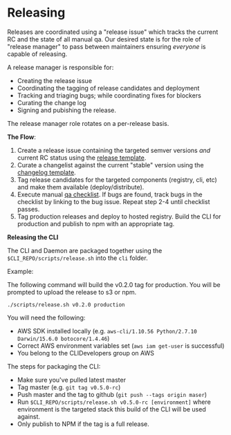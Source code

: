 # Releasing

Releases are coordinated using a "release issue" which tracks the current RC
and the state of all manual qa. Our desired state is for the role of "release
manager" to pass between maintainers ensuring *everyone* is capable of
releasing.

A release manager is responsible for:

- Creating the release issue
- Coordinating the tagging of release candidates and deployment
- Tracking and triaging bugs; while coordinating fixes for blockers
- Curating the change log
- Signing and pubishing the release.

The release manager role rotates on a per-release basis.

**The Flow**:

1. Create a release issue containing the targeted semver versions *and* current
   RC status using the [release template](./release-issue.md).
2. Curate a changelist against the current "stable" version using the
   [changelog template](../changelog.md).
3. Tag release candidates for the targeted components (registry, cli, etc) and
   make them available (deploy/distribute).
4. Execute manual [qa checklist](./qa.md). If bugs are found, track bugs in the checklist
   by linking to the bug issue. Repeat step 2-4 until checklist passes.
5. Tag production releases and deploy to hosted registry. Build the CLI for
   production and publish to npm with an appropriate tag.

**Releasing the CLI**

The CLI and Daemon are packaged together using the
`$CLI_REPO/scripts/release.sh` into the `cli` folder.

Example:

The following command will build the v0.2.0 tag for production. You will be
prompted to upload the release to s3 or npm.

```
./scripts/release.sh v0.2.0 production
```

You will need the following:

- AWS SDK installed locally (e.g. `aws-cli/1.10.56 Python/2.7.10 Darwin/15.6.0 botocore/1.4.46`)
- Correct AWS environment variables set (`aws iam get-user` is successful)
- You belong to the CLIDevelopers group on AWS

The steps for packaging the CLI:

- Make sure you've pulled latest master
- Tag master (e.g. `git tag v0.5.0-rc`)
- Push master and the tag to github (`git push --tags origin maser`)
- Run `$CLI_REPO/scripts/release.sh v0.5.0-rc [environment]` where
  environment is the targeted stack this build of the CLI will be used against.
- Only publish to NPM if the tag is a full release.
